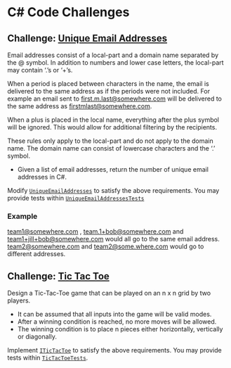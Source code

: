# C# Code Challenges

## Challenge: [Unique Email Addresses](./UniqueEmailAddresses/)

Email addresses consist of a local-part and a domain name separated by the @ symbol.  In addition to numbers and lower case letters, the local-part may contain ‘.’s or ‘+’s.

When a period is placed between characters in the name, the email is delivered to the same address as if the periods were not included. For example an email sent to first.m.last@somewhere.com will be delivered to the same address as firstmlast@somewhere.com.

When a plus is placed in the local name, everything after the plus symbol will be ignored.  This would allow for additional filtering by the recipients.

These rules only apply to the local-part and do not apply to the domain name.  The domain name can consist of lowercase characters and the ‘.’ symbol.

- Given a list of email addresses, return the number of unique email addresses in C#.
 
Modify [`UniqueEmailAddresses`](./UniqueEmailAddresses/UniqueEmailAddresses.cs) to satisfy the above requirements.
You may provide tests within [`UniqueEmailAddressesTests`](./UniqueEmailAddresses.Tests/UniqueEmailAddressesTests.cs)

### Example

team1@somewhere.com , team.1+bob@somewhere.com and team1+jill+bob@somewhere.com would all go to the same email address.  team2@somewhere.com and team2@some.where.com would go to different addresses.

## Challenge: [Tic Tac Toe](./TicTacToe/)

Design a Tic-Tac-Toe game that can be played on an n x n grid by two players.

- It can be assumed that all inputs into the game will be valid modes.
- After a winning condition is reached, no more moves will be allowed.
- The winning condition is to place n pieces either horizontally, vertically or diagonally.

Implement [`ITicTacToe`](./TicTacToe/ITicTacToe.cs) to satisfy the above requirements. 
You may provide tests within [`TicTacToeTests`](./TicTacToe.Tests/TicTacToeTests.cs).
